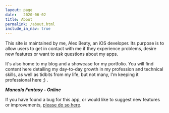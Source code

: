```yaml
---
layout: page
date:   2020-06-02
title: About
permalink: /about.html
include_in_nav: true
---
```


This site is maintained by me, Alex Beaty, an iOS developer. Its purpose is to allow users to get in contact with me if they experience problems, desire new features or want to ask questions about my apps.

It's also home to my blog and a showcase for my portfolio. You will find content here detailing my day-to-day growth in my profession and technical skills, as well as tidbits from my life, but not many, I'm keeping it professional here ;) .

<i>**Mancala Fantasy - Online**</i>

If you have found a bug for this app, or would like to suggest new features or improvements, [please do so here].


[please do so here]: /mancala-main.html
